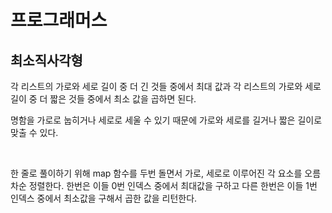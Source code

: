 # 프로그래머스

## 최소직사각형

각 리스트의 가로와 세로 길이 중 더 긴 것들 중에서 최대 값과 각 리스트의 가로와 세로 길이 중 더 짧은 것들 중에서 최소 값을 곱하면 된다.

명함을 가로로 눕히거나 세로로 세울 수 있기 때문에 가로와 세로를 길거나 짧은 길이로 맞출 수 있다.

<br>

한 줄로 풀이하기 위해 map 함수를 두번 돌면서 가로, 세로로 이루어진 각 요소를 오름차순 정렬한다. 한번은 이들 0번 인덱스 중에서 최대값을 구하고 다른 한번은 이들 1번 인덱스 중에서 최소값을 구해서 곱한 값을 리턴한다.